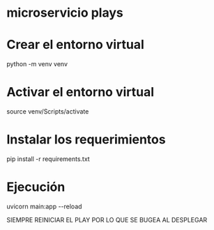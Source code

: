 # microservicio plays

# Crear el entorno virtual
 python -m venv venv
# Activar el entorno virtual
source venv/Scripts/activate
# Instalar los requerimientos
pip install -r requirements.txt
# Ejecución
uvicorn main:app --reload




SIEMPRE REINICIAR EL PLAY POR LO QUE SE BUGEA AL DESPLEGAR